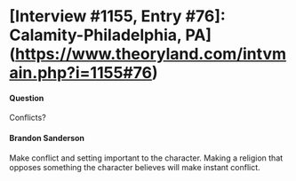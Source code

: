 # [Interview #1155, Entry #76]: Calamity-Philadelphia, PA](https://www.theoryland.com/intvmain.php?i=1155#76)

#### Question

Conflicts?

#### Brandon Sanderson

Make conflict and setting important to the character. Making a religion that opposes something the character believes will make instant conflict.

